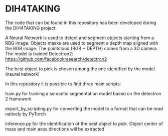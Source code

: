 # DIH4TAKING
The code that can be found in this repository has been developed during the DIH4TAKING project.

A Neural Network is used to detect and segment objects starting from a RBG image. Objects masks are used to segment a depth map aligned with the RGB image. The pointcloud (RGB + DEPTH) comes from a 3D camera.
The model is trained Detectron2: https://github.com/facebookresearch/detectron2 

The best object to pick is chosen among the one identified by the model (neural network)


In this repository it is possible to find three main scripts:

train.py for training a semantic segmentation model based on the detectron 2 framework

export_by_scripting.py for converting the model to a format that can be read natively by PyTorch

inference.py for the identification of the best object to pick. Object center of mass and main axes directions will be extracted
